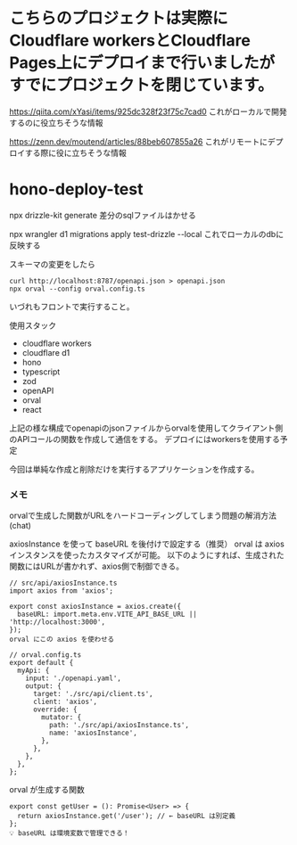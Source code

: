 # こちらのプロジェクトは実際にCloudflare workersとCloudflare Pages上にデプロイまで行いましたがすでにプロジェクトを閉じています。


https://qiita.com/xYasi/items/925dc328f23f75c7cad0
これがローカルで開発するのに役立ちそうな情報

https://zenn.dev/moutend/articles/88beb607855a26
これがリモートにデプロイする際に役に立ちそうな情報
# hono-deploy-test


npx drizzle-kit generate
差分のsqlファイルはかせる

npx wrangler d1 migrations apply test-drizzle --local
これでローカルのdbに反映する



スキーマの変更をしたら
```
curl http://localhost:8787/openapi.json > openapi.json
npx orval --config orval.config.ts
```

いづれもフロントで実行すること。

使用スタック
* cloudflare workers
* cloudflare d1
* hono
* typescript
* zod
* openAPI
* orval
* react

上記の様な構成でopenapiのjsonファイルからorvalを使用してクライアント側のAPIコールの関数を作成して通信をする。
デプロイにはworkersを使用する予定

今回は単純な作成と削除だけを実行するアプリケーションを作成する。

### メモ

orvalで生成した関数がURLをハードコーディングしてしまう問題の解消方法(chat)

axiosInstance を使って baseURL を後付けで設定する（推奨）
orval は axios インスタンスを使ったカスタマイズが可能。
以下のようにすれば、生成された関数にはURLが書かれず、axios側で制御できる。


```
// src/api/axiosInstance.ts
import axios from 'axios';

export const axiosInstance = axios.create({
  baseURL: import.meta.env.VITE_API_BASE_URL || 'http://localhost:3000',
});
orval にこの axios を使わせる
```

```
// orval.config.ts
export default {
  myApi: {
    input: './openapi.yaml',
    output: {
      target: './src/api/client.ts',
      client: 'axios',
      override: {
        mutator: {
          path: './src/api/axiosInstance.ts',
          name: 'axiosInstance',
        },
      },
    },
  },
};
```
orval が生成する関数

```
export const getUser = (): Promise<User> => {
  return axiosInstance.get('/user'); // ← baseURL は別定義
};
💡 baseURL は環境変数で管理できる！
```
